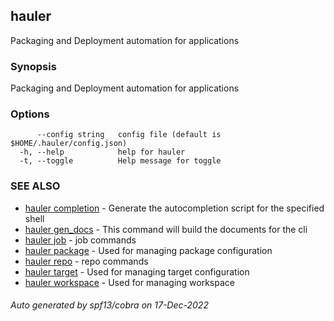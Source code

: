 ## hauler

Packaging and Deployment automation for applications

### Synopsis

Packaging and Deployment automation for applications 

### Options

```
      --config string   config file (default is $HOME/.hauler/config.json)
  -h, --help            help for hauler
  -t, --toggle          Help message for toggle
```

### SEE ALSO

* [hauler completion](hauler_completion.md)	 - Generate the autocompletion script for the specified shell
* [hauler gen_docs](hauler_gen_docs.md)	 - This command will build the documents for the cli
* [hauler job](hauler_job.md)	 - job commands
* [hauler package](hauler_package.md)	 - Used for managing package configuration
* [hauler repo](hauler_repo.md)	 - repo commands
* [hauler target](hauler_target.md)	 - Used for managing target configuration
* [hauler workspace](hauler_workspace.md)	 - Used for managing workspace

###### Auto generated by spf13/cobra on 17-Dec-2022
